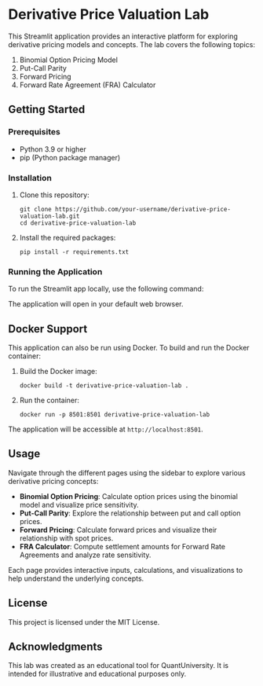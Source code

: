 
# Derivative Price Valuation Lab

This Streamlit application provides an interactive platform for exploring derivative pricing models and concepts. The lab covers the following topics:

1. Binomial Option Pricing Model
2. Put-Call Parity
3. Forward Pricing
4. Forward Rate Agreement (FRA) Calculator

## Getting Started

### Prerequisites

- Python 3.9 or higher
- pip (Python package manager)

### Installation

1. Clone this repository:
   ```
   git clone https://github.com/your-username/derivative-price-valuation-lab.git
   cd derivative-price-valuation-lab
   ```

2. Install the required packages:
   ```
   pip install -r requirements.txt
   ```

### Running the Application

To run the Streamlit app locally, use the following command:

The application will open in your default web browser.

## Docker Support

This application can also be run using Docker. To build and run the Docker container:

1. Build the Docker image:
   ```
   docker build -t derivative-price-valuation-lab .
   ```

2. Run the container:
   ```
   docker run -p 8501:8501 derivative-price-valuation-lab
   ```

The application will be accessible at `http://localhost:8501`.

## Usage

Navigate through the different pages using the sidebar to explore various derivative pricing concepts:

- **Binomial Option Pricing**: Calculate option prices using the binomial model and visualize price sensitivity.
- **Put-Call Parity**: Explore the relationship between put and call option prices.
- **Forward Pricing**: Calculate forward prices and visualize their relationship with spot prices.
- **FRA Calculator**: Compute settlement amounts for Forward Rate Agreements and analyze rate sensitivity.

Each page provides interactive inputs, calculations, and visualizations to help understand the underlying concepts.

## License

This project is licensed under the MIT License.

## Acknowledgments

This lab was created as an educational tool for QuantUniversity. It is intended for illustrative and educational purposes only.
